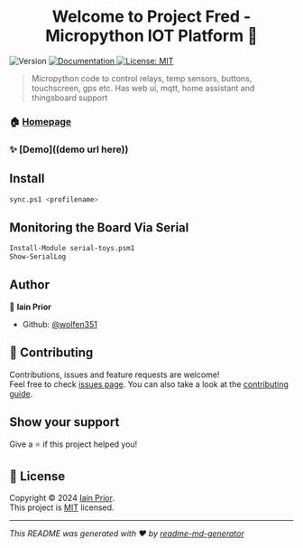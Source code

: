<h1 align="center">Welcome to Project Fred - Micropython IOT Platform 👋</h1>
<p>
  <img alt="Version" src="https://img.shields.io/badge/version-1.0.0-blue.svg?cacheSeconds=2592000" />
  <a href="https://github.com/wolfen351/public-micropython-iot-platform/wiki" target="_blank">
    <img alt="Documentation" src="https://img.shields.io/badge/documentation-yes-brightgreen.svg" />
  </a>
  <a href="https://opensource.org/license/mit" target="_blank">
    <img alt="License: MIT" src="https://img.shields.io/badge/License-MIT-yellow.svg" />
  </a>
</p>

> Micropython code to control relays, temp sensors, buttons, touchscreen, gps etc. Has web ui, mqtt, home assistant and thingsboard support

### 🏠 [Homepage](https://github.com/wolfen351/public-micropython-iot-platform)

### ✨ [Demo]((demo url here))

## Install

```sh
sync.ps1 <profilename>
```

## Monitoring the Board Via Serial

```sh
Install-Module serial-toys.psm1
Show-SerialLog
```

## Author

👤 **Iain Prior**

* Github: [@wolfen351](https://github.com/wolfen351)

## 🤝 Contributing

Contributions, issues and feature requests are welcome!<br />Feel free to check [issues page](https://github.com/wolfen351/public-micropython-iot-platform/issues). You can also take a look at the [contributing guide](https://github.com/jessesquires/.github/blob/main/CONTRIBUTING.md).

## Show your support

Give a ⭐️ if this project helped you!

## 📝 License

Copyright © 2024 [Iain Prior](https://github.com/wolfen351).<br />
This project is [MIT](https://opensource.org/license/mit) licensed.

***
_This README was generated with ❤️ by [readme-md-generator](https://github.com/kefranabg/readme-md-generator)_